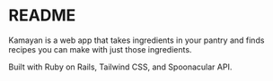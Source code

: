 # README
Kamayan is a web app that takes ingredients in your pantry and finds recipes you can make with just those ingredients. 

Built with Ruby on Rails, Tailwind CSS, and Spoonacular API.